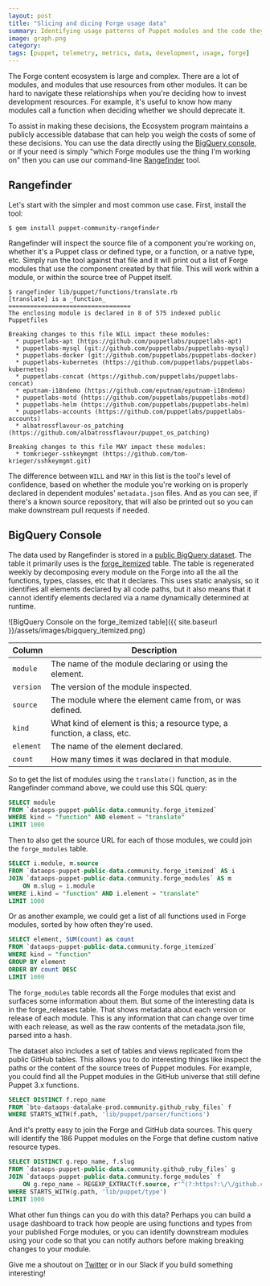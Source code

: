 ```yaml
---
layout: post
title: "Slicing and dicing Forge usage data"
summary: Identifying usage patterns of Puppet modules and the code they use.
image: graph.png
category:
tags: [puppet, telemetry, metrics, data, development, usage, forge]
---
```

The Forge content ecosystem is large and complex. There are a lot of modules,
and modules that use resources from other modules. It can be hard to navigate
these relationships when you're deciding how to invest development resources.
For example, it's useful to know how many modules call a function when deciding
whether we should deprecate it.

To assist in making these decisions, the Ecosystem program maintains a publicly
accessible database that can help you weigh the costs of some of these
decisions. You can use the data directly using the [BigQuery console](https://cloud.google.com/bigquery/docs/quickstarts/quickstart-web-ui),
or if your need is simply "which Forge modules use the thing I'm working on"
then you can use our command-line [Rangefinder](https://github.com/puppetlabs/puppet-community-rangefinder) tool.

## Rangefinder

Let's start with the simpler and most common use case. First, install the tool:

```
$ gem install puppet-community-rangefinder
```

Rangefinder will inspect the source file of a component you're working on,
whether it's a Puppet class or defined type, or a function, or a native type,
etc. Simply run the tool against that file and it will print out a list of Forge
modules that use the component created by that file. This will work within a
module, or within the source tree of Puppet itself.

```
$ rangefinder lib/puppet/functions/translate.rb
[translate] is a _function_
==================================
The enclosing module is declared in 8 of 575 indexed public Puppetfiles

Breaking changes to this file WILL impact these modules:
  * puppetlabs-apt (https://github.com/puppetlabs/puppetlabs-apt)
  * puppetlabs-mysql (git://github.com/puppetlabs/puppetlabs-mysql)
  * puppetlabs-docker (git://github.com/puppetlabs/puppetlabs-docker)
  * puppetlabs-kubernetes (https://github.com/puppetlabs/puppetlabs-kubernetes)
  * puppetlabs-concat (https://github.com/puppetlabs/puppetlabs-concat)
  * eputnam-i18ndemo (https://github.com/eputnam/eputnam-i18ndemo)
  * puppetlabs-motd (https://github.com/puppetlabs/puppetlabs-motd)
  * puppetlabs-helm (https://github.com/puppetlabs/puppetlabs-helm)
  * puppetlabs-accounts (https://github.com/puppetlabs/puppetlabs-accounts)
  * albatrossflavour-os_patching (https://github.com/albatrossflavour/puppet_os_patching)

Breaking changes to this file MAY impact these modules:
  * tomkrieger-sshkeymgmt (https://github.com/tom-krieger/sshkeymgmt.git)
```

The difference between `WILL` and `MAY` in this list is the tool's level of
confidence, based on whether the module you're working on is properly declared
in dependent modules' `metadata.json` files. And as you can see, if there's a
known source repository, that will also be printed out so you can make
downstream pull requests if needed.

## BigQuery Console

The data used by Rangefinder is stored in a [public BigQuery dataset](https://console.cloud.google.com/bigquery?utm_source=bqui&utm_medium=link&utm_campaign=classic&project=puppetlabs.com:api-project-531226060619&p=dataops-puppet-public-data&d=community).
The table it primarily uses is the [forge_itemized](https://console.cloud.google.com/bigquery?utm_source=bqui&utm_medium=link&utm_campaign=classic&project=puppetlabs.com:api-project-531226060619&p=dataops-puppet-public-data&d=community&t=forge_itemized&page=table)
table. The table is regenerated weekly by decomposing every module on the Forge
into all the all the functions, types, classes, etc that it declares. This uses
static analysis, so it identifies all elements declared by all code paths, but
it also means that it cannot identify elements declared via a name dynamically
determined at runtime.

![BigQuery Console on the forge_itemized table]({{ site.baseurl }}/assets/images/bigquery_itemized.png)

| Column    | Description                                                              |
|-----------|--------------------------------------------------------------------------|
| `module`  | The name of the module declaring or using the element.                   |
| `version` | The version of the module inspected.                                     |
| `source`  | The module where the element came from, or was defined.                  |
| `kind`    | What kind of element is this; a resource type, a function, a class, etc. |
| `element` | The name of the element declared.                                        |
| `count`   | How many times it was declared in that module.                           |

So to get the list of modules using the `translate()` function, as in the Rangefinder
command above, we could use this SQL query:

``` sql
SELECT module
FROM `dataops-puppet-public-data.community.forge_itemized`
WHERE kind = "function" AND element = "translate"
LIMIT 1000
```

Then to also get the source URL for each of those modules, we could join the `forge_modules` table.

``` sql
SELECT i.module, m.source
FROM `dataops-puppet-public-data.community.forge_itemized` AS i
JOIN `dataops-puppet-public-data.community.forge_modules` AS m
    ON m.slug = i.module
WHERE i.kind = "function" AND i.element = "translate"
LIMIT 1000
```

Or as another example, we could get a list of all functions used in Forge modules, sorted by how often they're used.

``` sql
SELECT element, SUM(count) as count
FROM `dataops-puppet-public-data.community.forge_itemized`
WHERE kind = "function"
GROUP BY element
ORDER BY count DESC
LIMIT 1000
```

The `forge_modules` table records all the Forge modules that exist and surfaces
some information about them. But some of the interesting data is in the
forge_releases table. That shows metadata about each version or release of each
module. This is any information that can change over time with each release, as
well as the raw contents of the metadata.json file, parsed into a hash.

The dataset also includes a set of tables and views replicated from the public
GitHub tables. This allows you to do interesting things like inspect the paths
or the content of the source trees of Puppet modules. For example, you could
find all the Puppet modules in the GitHub universe that still define Puppet 3.x
functions.

``` sql
SELECT DISTINCT f.repo_name
FROM `bto-dataops-datalake-prod.community.github_ruby_files` f
WHERE STARTS_WITH(f.path, 'lib/puppet/parser/functions')
```

And it's pretty easy to join the Forge and GitHub data sources. This query will
identify the 186 Puppet modules on the Forge that define custom native resource
types.

``` sql
SELECT DISTINCT g.repo_name, f.slug
FROM `dataops-puppet-public-data.community.github_ruby_files` g
JOIN `dataops-puppet-public-data.community.forge_modules` f
    ON g.repo_name = REGEXP_EXTRACT(f.source, r'^(?:https?:\/\/github.com\/)?(.*?)(?:.git)?$')
WHERE STARTS_WITH(g.path, 'lib/puppet/type')
LIMIT 1000
```

What other fun things can you do with this data? Perhaps you can build a usage
dashboard to track how people are using functions and types from your published
Forge modules, or you can identify downstream modules using your code so that you
can notify authors before making breaking changes to your module.

Give me a shoutout on [Twitter](https://twitter.com/binford2k) or in our Slack
if you build something interesting!
